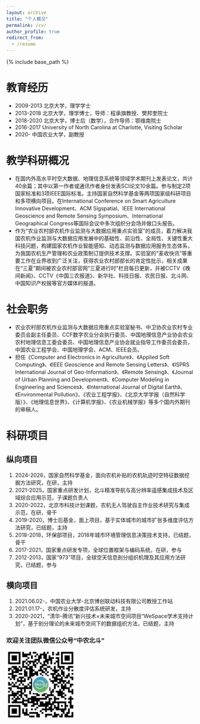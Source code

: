 ```yaml
---
layout: archive
title: "个人概况"
permalink: /cv/
author_profile: true
redirect_from:
  - /resume
---
```


{% include base_path %}

教育经历
======
* 2009-2013 北京大学，理学学士
* 2013-2018 北京大学，理学博士，导师：程承旗教授、樊邦奎院士
* 2018-2020 北京大学，博士后（数学），合作导师：鄂维南院士
* 2016-2017 University of North Carolina at Charlotte, Visiting Scholar
* 2020-   中国农业大学，副教授

  
教学科研概况
======
* 在国内外高水平时空大数据、地理信息系统等领域学术期刊上发表论文，共计40余篇；其中以第一作者或通讯作者身份发表SCI论文10余篇。参与制定2项国家标准和3项IEEE国际标准。主持国家自然科学基金等两项国家级科研项目和多项横向项目。在International Conference on Smart Agriculture Innovative Development、ACM Sigspatial、IEEE International Geoscience and Remote Sensing Symposium、International Geographical Congress等国际会议中多次组织分会场并做口头报告。
* 作为“农业农村部农机作业监测与大数据应用重点实验室”的成员，着力解决我国农机作业监测与大数据应用发展中的基础性、前沿性、全局性、关键性重大科技问题，构建国家农机作业智能感知、动态监测与数据应用服务生态体系，为我国农机生产管理和农业政策制订提供技术支撑。实验室的“麦收快讯”等重要工作在业界收到广泛关注，获得农业农村部部长的肯定性批示，相关成果在“三夏”期间被农业农村部官网“三夏进行时”栏目每日更新，并被CCTV《晚间新闻》、CCTV《中国三农报道》、新华社、科技日报、农民日报、北斗网、中国知识产权报等官方媒体的报道。



社会职务
======
* 农业农村部农机作业监测与大数据应用重点实验室秘书、中卫协农业农村专业委员会副主任委员、CCF数字农业分会执行委员、中国地理信息产业协会农业农村地理信息工委会委员、中国地理信息产业协会就业指导工作委员会委员，中国农业工程学会、中国地理学会、ACM、IEEE会员。
* 担任《Computer and Electronics in Agriculture》、《Applied Soft Computing》、《IEEE Geoscience and Remote Sensing Letters》、《ISPRS International Journal of Geo-Information》、《Remote Sensing》、《Journal of Urban Planning and Development》、《Computer Modeling in Engineering and Sciences》、《International Journal of Digital Earth》、《Environmental Pollution》、《农业工程学报》、《北京大学学报（自然科学版）》、《地理信息世界》、《计算机学报》、《农业机械学报》等多个国内外期刊的审稿人。





科研项目
======
## 纵向项目

  1. 2024-2026，国家自然科学基金，面向农机补贴的农机轨迹时空特征数据挖掘方法研究，在研，主持
  2. 2021-2025，国家重点研发计划，北斗精准导航与高分辨率遥感集成技术及区域综合应用示范，子课题负责人
  3. 2020-2022，北京市科技计划课题，农机无人驾驶自主作业技术研究与集成示范，在研，骨干  
  4. 2019-2020，博士后基金，面上项目，基于实体城市的城市扩张多维度评估方法研究，已结题，主持  
  5. 2018-2018，环保部项目，2018年城市环境管理信息决策技术支持，已结题，骨干  
  6. 2017-2021，国家重点研发专项，全球位置框架与编码系统，在研，参与  
  7. 2012-2013，国家“973”项目，全球空天信息剖分组织机理及其应用方法研究，已结题，参与

## 横向项目

  1. 2021.06.02-，中国农业大学-北京博创联动科技有限公司教授工作站   
  2. 2021.01.17-，农机作业分散度评估系统研发，主持
  3. 2020-2021，“清华-腾讯”新兴技术×未来城市空间项目“WeSpace学术支持计划”，基于剖分理论的未来城市空间下的数据组织方法，已结题，主持  
  
  
### 欢迎关注团队微信公众号“中农北斗”
![avatar](/images/中农北斗.png)

